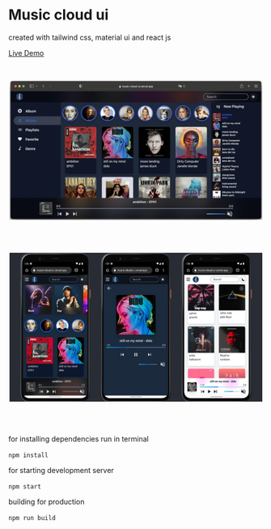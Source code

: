 # Music cloud ui

created with tailwind css, material ui and react js

[Live Demo](https://music-cloud-ui.vercel.app/)

<br/>
<p align="center">
<img src="./Screenshot.png" width="500" alt="music cloud">
</p>
<br/>
<br/>
<p align="center">
<img src="./Screenshot2.jpg" width="500" alt="music cloud">
</p>
<br/>
<br/>

for installing dependencies run in terminal

`npm install`

for starting development server

`npm start`

building for production

`npm run build`
